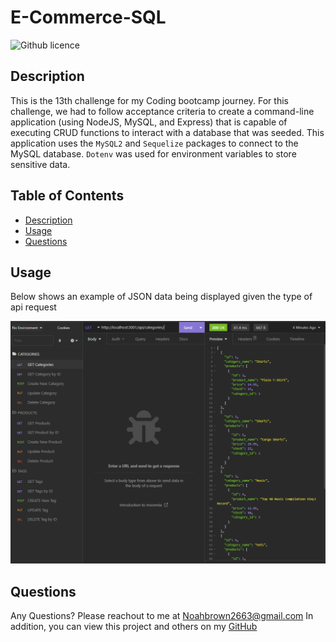 # E-Commerce-SQL


![Github licence](http://img.shields.io/badge/license-MIT-blue.svg)
  
  
## Description
This is the 13th challenge for my Coding bootcamp journey. For this challenge, we had to follow acceptance criteria to create a command-line application (using NodeJS, MySQL, and Express) that is capable of executing CRUD functions to interact with a database that was seeded. This application uses the ``MySQL2`` and ``Sequelize`` packages to connect to the MySQL database. ``Dotenv`` was used for environment variables to store sensitive data.
  
## Table of Contents
* [Description](#description)
* [Usage](#usage)
* [Questions](#questions)
  
## Usage

Below shows an example of JSON data being displayed given the type of api request

![](./assets/images/screenshot.PNG)
  
## Questions
Any Questions? Please reachout to me at Noahbrown2663@gmail.com
In addition, you can view this project and others on my [GitHub](https://github.com/Noahbrown26)

